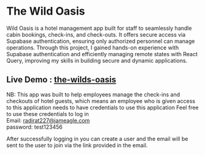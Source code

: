 # The Wild Oasis
Wild Oasis is a hotel management app built for staff to seamlessly handle cabin bookings, check-ins, and check-outs. It offers secure access via Supabase authentication, ensuring only authorized personnel can manage operations. Through this project, I gained hands-on experience with Supabase authentication and efficiently managing remote states with React Query, improving my skills in building secure and dynamic applications.

## Live Demo : [the-wilds-oasis](https://the-wilds-oasis.vercel.app/login)
 NB: This app was built to help employees manage the check-ins and checkouts of hotel guests, which means an employee who is given access to this application needs to have credentials to use this application 
 Feel free to use these credentials to log in   
 Email: radirat227@jameagle.com  
 password: test123456  
 
 After successfully logging in you can create a user and the email will be sent to the user to join via the link provided in the email.
